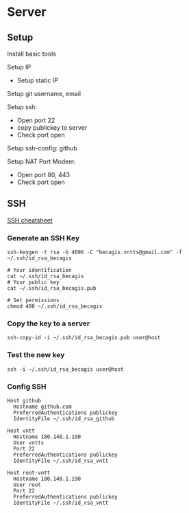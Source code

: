 # Server

## Setup

Install basic tools

Setup IP
- Setup static IP

Setup git username, email

Setup ssh: 
- Open port 22
- copy publickey to server
- Check port open

Setup ssh-config: github

Setup NAT Port Modem:
- Open port 80, 443
- Check port open

## SSH

[SSH cheatsheet](https://quickref.me/ssh.html)

### Generate an SSH Key

```shell
ssh-keygen -t rsa -b 4096 -C "becagis.vntts@gmail.com" -f ~/.ssh/id_rsa_becagis

# Your identification
cat ~/.ssh/id_rsa_becagis
# Your public key
cat ~/.ssh/id_rsa_becagis.pub

# Set permissions
chmod 400 ~/.ssh/id_rsa_becagis
```

### Copy the key to a server

```shell
ssh-copy-id -i ~/.ssh/id_rsa_becagis.pub user@host
```

### Test the new key

```shell
ssh -i ~/.ssh/id_rsa_becagis user@host
```

### Config SSH

```shell title="~/.ssh/config"
Host github
  Hostname github.com
  PreferredAuthentications publickey
  IdentityFile ~/.ssh/id_rsa_github

Host vntt
  Hostname 180.148.1.190
  User vntts
  Port 22
  PreferredAuthentications publickey
  IdentityFile ~/.ssh/id_rsa_vntt

Host root-vntt
  Hostname 180.148.1.190
  User root
  Port 22
  PreferredAuthentications publickey
  IdentityFile ~/.ssh/id_rsa_vntt
```
